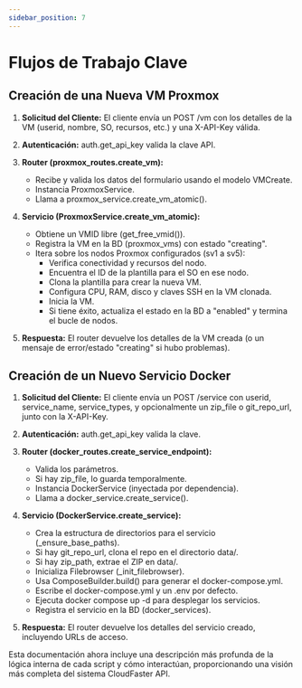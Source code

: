 ```yaml
---
sidebar_position: 7
---
```

# Flujos de Trabajo Clave

## Creación de una Nueva VM Proxmox

1. **Solicitud del Cliente:** El cliente envía un POST /vm con los detalles de la VM (userid, nombre, SO, recursos, etc.) y una X-API-Key válida.

2. **Autenticación:** auth.get_api_key valida la clave API.

3. **Router (proxmox_routes.create_vm):**
   - Recibe y valida los datos del formulario usando el modelo VMCreate.
   - Instancia ProxmoxService.
   - Llama a proxmox_service.create_vm_atomic().

4. **Servicio (ProxmoxService.create_vm_atomic):**
   - Obtiene un VMID libre (get_free_vmid()).
   - Registra la VM en la BD (proxmox_vms) con estado "creating".
   - Itera sobre los nodos Proxmox configurados (sv1 a sv5):
     - Verifica conectividad y recursos del nodo.
     - Encuentra el ID de la plantilla para el SO en ese nodo.
     - Clona la plantilla para crear la nueva VM.
     - Configura CPU, RAM, disco y claves SSH en la VM clonada.
     - Inicia la VM.
     - Si tiene éxito, actualiza el estado en la BD a "enabled" y termina el bucle de nodos.

5. **Respuesta:** El router devuelve los detalles de la VM creada (o un mensaje de error/estado "creating" si hubo problemas).

## Creación de un Nuevo Servicio Docker

1. **Solicitud del Cliente:** El cliente envía un POST /service con userid, service_name, service_types, y opcionalmente un zip_file o git_repo_url, junto con la X-API-Key.

2. **Autenticación:** auth.get_api_key valida la clave.

3. **Router (docker_routes.create_service_endpoint):**
   - Valida los parámetros.
   - Si hay zip_file, lo guarda temporalmente.
   - Instancia DockerService (inyectada por dependencia).
   - Llama a docker_service.create_service().

4. **Servicio (DockerService.create_service):**
   - Crea la estructura de directorios para el servicio (_ensure_base_paths).
   - Si hay git_repo_url, clona el repo en el directorio data/.
   - Si hay zip_path, extrae el ZIP en data/.
   - Inicializa Filebrowser (_init_filebrowser).
   - Usa ComposeBuilder.build() para generar el docker-compose.yml.
   - Escribe el docker-compose.yml y un .env por defecto.
   - Ejecuta docker compose up -d para desplegar los servicios.
   - Registra el servicio en la BD (docker_services).

5. **Respuesta:** El router devuelve los detalles del servicio creado, incluyendo URLs de acceso.

Esta documentación ahora incluye una descripción más profunda de la lógica interna de cada script y cómo interactúan, proporcionando una visión más completa del sistema CloudFaster API.